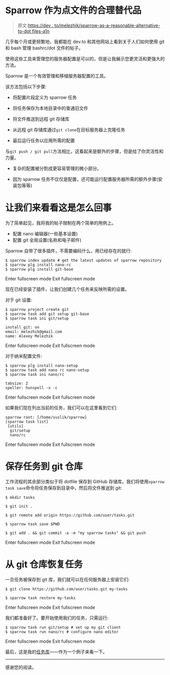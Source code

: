 # Sparrow 作为点文件的合理替代品

> 原文:[https://dev . to/melezhik/sparrow-as-a-reasonable-alternative-to-dot files-a1n](https://dev.to/melezhik/sparrow-as-a-reasonable-alternative-to-dotfiles-a1n)

几乎每个月或更频繁地，我都能在 dev.to 和其他网站上看到关于人们如何使用 git 和 bash 管理 bashrc/dot 文件的帖子。

使用这些工具来管理您的服务器配置是可以的，但是让我展示您更灵活和更强大的方法。

Sparrow 是一个有效管理和移植服务器配置的工具。

该方法包括以下步骤:

*   将配置片段定义为 sparrow 任务

*   将任务保存为本地目录中的普通旧文件

*   将文件推送到远程 git 存储库

*   从远程 git 存储库通过`git clone`在目标服务器上克隆任务

*   最后运行任务以应用所需的配置

与`git push / git pull`方法相比，这看起来是额外的步骤，但是给了你灵活性和力量。

*   复杂的配置被分割成更容易管理的微小部分。

*   因为 sparrow 任务不仅仅是配置，还可能运行配置服务器所需的额外步骤(安装包等等)

# 让我们来看看这是怎么回事

为了简单起见，我将我的帖子限制在两个简单的用例上。

*   配置 nano 编辑器(一些基本设置)
*   配置 git 全局设置(名称和电子邮件)

Sparrow 自带了很多插件，不需要编码什么，用已经存在的就行:

```
$ sparrow index update # get the latest updates of sparrow repository
$ sparrow plg install nano-rc
$ sparrow plg install git-base 
```

Enter fullscreen mode Exit fullscreen mode

现在已经安装了插件，让我们创建几个任务来反映所需的设置。

对于 git 设置:

```
$ sparrow project create git
$ sparrow task add git setup git-base
$ sparrow task ini git/setup

install_git: on 
email: melezhik@gmail.com
name: Alexey Melezhik 
```

Enter fullscreen mode Exit fullscreen mode

对于纳米配置文件:

```
$ sparrow plg install nano-setup
$ sparrow task add nano rc nano-setup
$ sparrow task ini nano/rc

tabsize: 2
speller: hunspell -x -c 
```

Enter fullscreen mode Exit fullscreen mode

如果我们现在列出当前的任务，我们可以在这里看到它们:

```
sparrow root: [/home/suslik/sparrow]
[sparrow task list]
 [utils]
  git/setup
  nano/rc 
```

Enter fullscreen mode Exit fullscreen mode

# 保存任务到 git 仓库

工作流程的其余部分类似于将 dotfile 保存到 GitHub 存储库。我们将使用`sparrow task save`命令将任务保存到目录中，然后将文件推送到 git:

```
$ mkdir tasks

$ git init .

$ git remote add origin https://github.com/user/tasks.git

$ sparrow task save $PWD

$ git add . && git commit -a -m "my sparrow tasks" && git push 
```

Enter fullscreen mode Exit fullscreen mode

# 从 git 仓库恢复任务

一旦任务被保存到 git 库，我们就可以在任何服务器上安装它们:

```
$ git clone https://github.com/user/tasks.git my-tasks

$ sparrow task restore my-tasks 
```

Enter fullscreen mode Exit fullscreen mode

我们都准备好了。要开始使用我们的任务，只需运行:

```
$ sparrow task run git/setup # set up my git client
$ sparrow task run nano/rc # configure nano editor 
```

Enter fullscreen mode Exit fullscreen mode

最后，这是我的[任务库](https://bitbucket.org/melezhik2/tasks/src/master/)——作为一个例子来看一下。

* * *

感谢您的阅读。